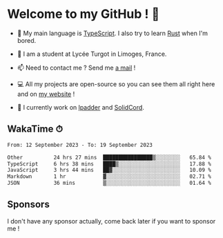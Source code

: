 # Welcome to my GitHub ! 🌃

- 🔭 My main language is [TypeScript](https://www.typescriptlang.org/). I also try to learn [Rust](https://www.rust-lang.org/) when I'm bored. 

- 🌱 I am a student at Lycée Turgot in Limoges, France.

- 📫 Need to contact me ? Send me <a href="mailto:mikkel@milescode.dev">a mail</a> !

- 💻 All my projects are open-source so you can see them all right here and on <a href="https://www.vexcited.ml">my website</a> !

- 👀 I currently work on [lpadder](https://github.com/Vexcited/lpadder) and [SolidCord](https://github.com/Vexcited/SolidCord).

## WakaTime ⏱

<!--START_SECTION:waka-->

```txt
From: 12 September 2023 - To: 19 September 2023

Other          24 hrs 27 mins  ████████████████▒░░░░░░░░   65.84 %
TypeScript     6 hrs 38 mins   ████▒░░░░░░░░░░░░░░░░░░░░   17.88 %
JavaScript     3 hrs 44 mins   ██▓░░░░░░░░░░░░░░░░░░░░░░   10.09 %
Markdown       1 hr            ▓░░░░░░░░░░░░░░░░░░░░░░░░   02.71 %
JSON           36 mins         ▒░░░░░░░░░░░░░░░░░░░░░░░░   01.64 %
```

<!--END_SECTION:waka-->

## Sponsors

I don't have any sponsor actually, come back later if you want to sponsor me !
